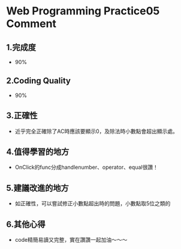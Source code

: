 # Web Programming Practice05 Comment
## 1.完成度
* 90%
## 2.Coding Quality
* 90% 
## 3.正確性
* 近乎完全正確除了AC時應該要顯示0，及除法時小數點會超出顯示處。
## 4.值得學習的地方
* OnClick的func分成handlenumber、operator、equal很讚！
## 5.建議改進的地方
* 如正確性，可以嘗試修正小數點超出時的問題，小數點取5位之類的
## 6.其他心得
* code精簡易讀又完整，實在讚讚一起加油～～～
